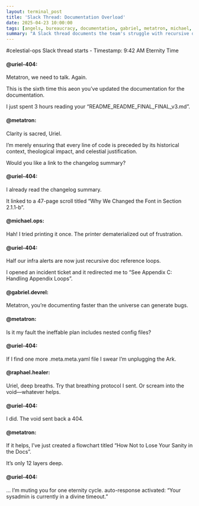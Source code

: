 ```yaml
---
layout: terminal_post
title: 'Slack Thread: Documentation Overload'
date: 2025-04-23 10:00:00
tags: [angels, bureaucracy, documentation, gabriel, metatron, michael, slack, uriel]
summary: "A Slack thread documents the team's struggle with recursive documentation updates and alert fatigue."
---
```


#celestial-ops
Slack thread starts - Timestamp: 9:42 AM Eternity Time

#### @uriel-404:

Metatron, we need to talk. Again.

This is the sixth time this aeon you’ve updated the documentation for the documentation.

I just spent 3 hours reading your “README_README_FINAL_FINAL_v3.md”.

#### @metatron:

Clarity is sacred, Uriel.

I’m merely ensuring that every line of code is preceded by its historical context, theological impact, and celestial justification.

Would you like a link to the changelog summary?

#### @uriel-404:

I already read the changelog summary.

It linked to a 47-page scroll titled “Why We Changed the Font in Section 2.1.1-b”.

#### @michael.ops:

Hah! I tried printing it once. The printer dematerialized out of frustration.

#### @uriel-404:

Half our infra alerts are now just recursive doc reference loops.

I opened an incident ticket and it redirected me to “See Appendix C: Handling Appendix Loops”.

#### @gabriel.devrel:

Metatron, you’re documenting faster than the universe can generate bugs.

#### @metatron:

Is it my fault the ineffable plan includes nested config files?

#### @uriel-404:

If I find one more .meta.meta.yaml file I swear I’m unplugging the Ark.

#### @raphael.healer:

Uriel, deep breaths. Try that breathing protocol I sent. Or scream into the void—whatever helps.

#### @uriel-404:

I did. The void sent back a 404.

#### @metatron:

If it helps, I’ve just created a flowchart titled “How Not to
Lose Your Sanity in the Docs”.

It’s only 12 layers deep.

#### @uriel-404:

…
I’m muting you for one eternity cycle.
auto-response activated: “Your sysadmin is currently in a divine timeout.”
